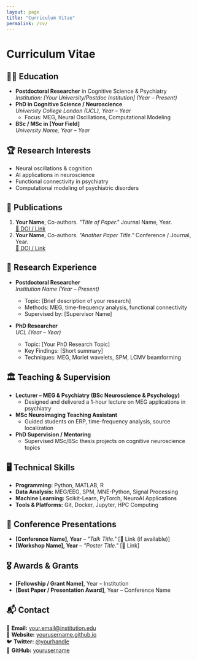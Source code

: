 ```yaml
---
layout: page
title: "Curriculum Vitae"
permalink: /cv/
---
```


# **Curriculum Vitae**

## 🧑‍🎓 Education
- **Postdoctoral Researcher** in Cognitive Science & Psychiatry  
  *Institution: [Your University/Postdoc Institution] (Year – Present)*
- **PhD in Cognitive Science / Neuroscience**  
  *University College London (UCL), Year – Year*  
  - Focus: MEG, Neural Oscillations, Computational Modeling
- **BSc / MSc in [Your Field]**  
  *University Name, Year – Year*

## 🏆 Research Interests
- Neural oscillations & cognition
- AI applications in neuroscience
- Functional connectivity in psychiatry
- Computational modeling of psychiatric disorders

## 📄 Publications
1. **Your Name**, Co-authors. *"Title of Paper."* Journal Name, Year.  
   [🔗 DOI / Link](#)
2. **Your Name**, Co-authors. *"Another Paper Title."* Conference / Journal, Year.  
   [🔗 DOI / Link](#)

## 🔬 Research Experience
- **Postdoctoral Researcher**  
  *Institution Name (Year – Present)*  
  - Topic: [Brief description of your research]
  - Methods: MEG, time-frequency analysis, functional connectivity
  - Supervised by: [Supervisor Name]

- **PhD Researcher**  
  *UCL (Year – Year)*  
  - Topic: [Your PhD Research Topic]
  - Key Findings: [Short summary]
  - Techniques: MEG, Morlet wavelets, SPM, LCMV beamforming

## 🏛 Teaching & Supervision
- **Lecturer – MEG & Psychiatry (BSc Neuroscience & Psychology)**  
  - Designed and delivered a 1-hour lecture on MEG applications in psychiatry
- **MSc Neuroimaging Teaching Assistant**  
  - Guided students on ERP, time-frequency analysis, source localization
- **PhD Supervision / Mentoring**  
  - Supervised MSc/BSc thesis projects on cognitive neuroscience topics

## 🖥 Technical Skills
- **Programming:** Python, MATLAB, R
- **Data Analysis:** MEG/EEG, SPM, MNE-Python, Signal Processing
- **Machine Learning:** Scikit-Learn, PyTorch, NeuroAI Applications
- **Tools & Platforms:** Git, Docker, Jupyter, HPC Computing

## 🎤 Conference Presentations
- **[Conference Name], Year** – *"Talk Title."* [🔗 Link (if available)]
- **[Workshop Name], Year** – *"Poster Title."* [🔗 Link]

## 🎖 Awards & Grants
- **[Fellowship / Grant Name]**, Year – Institution
- **[Best Paper / Presentation Award]**, Year – Conference Name

## 📬 Contact
📧 **Email:** your.email@institution.edu  
🔗 **Website:** [yourusername.github.io](https://yourusername.github.io)  
🐦 **Twitter:** [@yourhandle](https://twitter.com/yourhandle)  
📄 **GitHub:** [yourusername](https://github.com/yourusername)  
